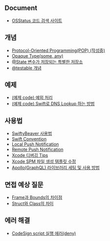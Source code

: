 
## Document
- [OSStatus 코드 검색 사이트](OSStatus%20코드%20검색%20사이트.md)

## 개념
- [Protocol-Oriented Programming(POP) (작성중)](Protocol-Oriented%20Programming(POP)%20(작성중).md)
- [Opaque Type(some, any)](Opaque%20Type(some,%20any).md)
- [@State 변수가 저장되는 특별한 저장소](@State%20변수가%20저장되는%20특별한%20저장소.md)
- [@testable 개념](@testable%20개념.md)

## 예제
- [(예제 code) 예외 처리]((예제%20code)%20예외%20처리.md)
- [(예제 code) Swift로 DNS Lookup 하는 방법]((예제%20code)%20Swift로%20DNS%20Lookup%20하는%20방법.md)

## 사용법
- [SwiftyBeaver 사용법](SwiftyBeaver%20사용법.md)
- [Swift Convention](Swift%20Convention.md)
- [Local Push Notification](Local%20Push%20Notification.md)
- [Remote Push Notification](Remote%20Push%20Notification.md)
- [Xcode 디버깅 Tips](Xcode%20디버깅%20Tips.md)
- [Xcode SPM 파일 생성 템플릿 수정](Xcode%20SPM%20파일%20생성%20템플릿%20수정.md)
- [Apollo(GraphQL) 라이브러리 세팅 및 사용 방법](Apollo(GraphQL)%20라이브러리%20세팅%20및%20사용%20방법.md)

## 면접 예상 질문
- [Frame과 Bounds의 차이점](Frame과%20Bounds의%20차이점.md)
- [Struct와 Class의 차이](Struct와%20Class의%20차이.md)

## 에러 해결
- [CodeSign script 실행 에러(deny)](CodeSign%20script%20실행%20에러(deny).md)